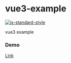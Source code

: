 # vue3-example

[![js-standard-style](https://cdn.rawgit.com/standard/standard/master/badge.svg)](http://standardjs.com)

vue3 example

### Demo

 [Link](https://josudoey.github.io/vue3-example/)
